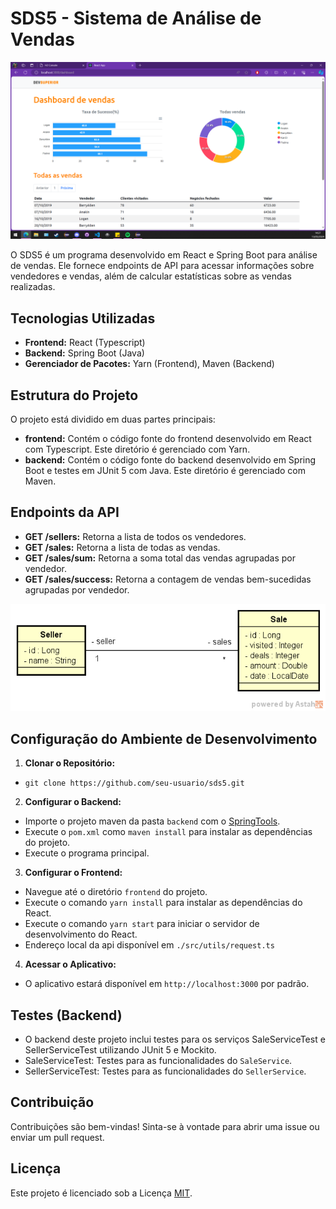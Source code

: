 # SDS5 - Sistema de Análise de Vendas

![Screenshot do Projeto](./screenshot.png)

O SDS5 é um programa desenvolvido em React e Spring Boot para análise de vendas. Ele fornece endpoints de API para acessar informações sobre vendedores e vendas, além de calcular estatísticas sobre as vendas realizadas.

## Tecnologias Utilizadas

- **Frontend:** React (Typescript)
- **Backend:** Spring Boot (Java)
- **Gerenciador de Pacotes:** Yarn (Frontend), Maven (Backend)

## Estrutura do Projeto

O projeto está dividido em duas partes principais:

- **frontend:** Contém o código fonte do frontend desenvolvido em React com Typescript. Este diretório é gerenciado com Yarn.
- **backend:** Contém o código fonte do backend desenvolvido em Spring Boot e testes em JUnit 5 com Java. Este diretório é gerenciado com Maven.

## Endpoints da API

- **GET /sellers:** Retorna a lista de todos os vendedores.
- **GET /sales:** Retorna a lista de todas as vendas.
- **GET /sales/sum:** Retorna a soma total das vendas agrupadas por vendedor.
- **GET /sales/success:** Retorna a contagem de vendas bem-sucedidas agrupadas por vendedor.

![Conceitual](./sds5.png)

## Configuração do Ambiente de Desenvolvimento

1. **Clonar o Repositório:**

- `git clone https://github.com/seu-usuario/sds5.git`

2. **Configurar o Backend:**
- Importe o projeto maven da pasta `backend` com o [SpringTools](https://spring.io/tools).
- Execute o `pom.xml` como `maven install` para instalar as dependências do projeto.
- Execute o programa principal.

3. **Configurar o Frontend:**
- Navegue até o diretório `frontend` do projeto.
- Execute o comando `yarn install` para instalar as dependências do React.
- Execute o comando `yarn start` para iniciar o servidor de desenvolvimento do React.
- Endereço local da api disponível em `./src/utils/request.ts`

4. **Acessar o Aplicativo:**
- O aplicativo estará disponível em `http://localhost:3000` por padrão.


## Testes (Backend)
- O backend deste projeto inclui testes para os serviços SaleServiceTest e SellerServiceTest utilizando JUnit 5 e Mockito.
- SaleServiceTest: Testes para as funcionalidades do `SaleService`.
- SellerServiceTest: Testes para as funcionalidades do `SellerService`.


## Contribuição

Contribuições são bem-vindas! Sinta-se à vontade para abrir uma issue ou enviar um pull request.

## Licença

Este projeto é licenciado sob a Licença [MIT](https://opensource.org/licenses/MIT).
